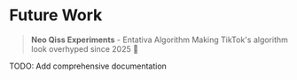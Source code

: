 # Future Work

> **Neo Qiss Experiments** - Entativa Algorithm
> Making TikTok's algorithm look overhyped since 2025 🚀

TODO: Add comprehensive documentation
